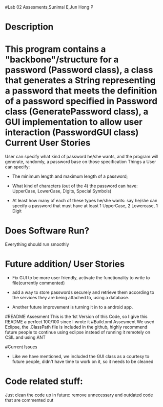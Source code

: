 #Lab 02 Assesments,Sunimal E,Jun Hong P

Description
===========
This program contains a "backbone"/structure for a password (Password class),
a class that generates a String representing a password that meets the definition of a password specified in Password class (GeneratePassword class),
a GUI implementation to allow user interaction (PasswordGUI class)
Current User Stories
====================
User can specify what kind of password he/she wants, and the program will generate, randomly, a password base on those specification
Things a User can specify:
* The minimum length and maximum length of a password;

* What kind of characters (out of the 4) the password can have: UpperCase, LowerCase, Digits, Special Symbols)

* At least how many of each of these types he/she wants: say he/she can specify a password that must have at least 1 UpperCase, 2 Lowercase, 1 Digit

Does Software Run?
==================
Everything should run smoothly

Future addition/ User Stories
=============================
* Fix GUI to be more user friendly, activate the functionality to write to file(currently commented)

* add a way to store passwords securely and retrieve them according to the services they are being attached to, using a database.

* Another future improvement is turning it in to a android app.

#README Assesment
This is the 1st Version of this Code, so I give this README a perfect 100/100 since I wrote it
#Build.xml Assesment
We used Eclipse, the .ClassPath file is included in the github, highly recommend future people to continue using eclipse instead of running it remotely on CSIL and using ANT

#Current Issues
* Like we have mentioned, we included the GUI class as a courtesy to future people, didn't have time to work on it, so it needs to be cleaned 

Code related stuff:
===================
Just clean the code up in future: remove unnecessary and outdated code that are commented out
